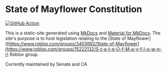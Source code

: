 # State of Mayflower Constitution

<p align="left">
  <a href="https://github.com/KarlXYZ/mayflower-docs2/actions"><img
    src="https://github.com/KarlXYZ/mayflower-docs2/workflows/deploy/badge.svg?branch=master"
    alt="GitHub Action"
  /></a>
</p>

This is a static-site generated using [MkDocs](https://www.mkdocs.org/) and [Material for MkDocs](https://squidfunk.github.io/mkdocs-material/). The site's purpose is to host legislation relating to the [State of Mayflower]([https://www.roblox.com/groups/3403692/State-of-Mayflower](https://www.roblox.com/groups/15222132/S-t-a-t-e-O-f-M-a-y-f-l-o-w-e-r) Roblox group.

Currently maintained by Senate and CA
